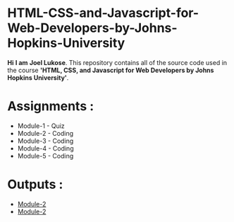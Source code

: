 # HTML-CSS-and-Javascript-for-Web-Developers-by-Johns-Hopkins-University
**Hi** **I am** **Joel Lukose**. 
This repository contains all of the source code used in the course **'HTML, CSS, and Javascript for Web Developers by Johns Hopkins University'**.




# Assignments :

* Module-1 - Quiz 
* Module-2 - Coding
* Module-3 - Coding
* Module-4 - Coding
* Module-5 - Coding


# Outputs :

* [Module-2](https://joeluke96.github.io/HTML-CSS-and-Javascript-for-Web-Developers-by-Johns-Hopkins-University/Assignments/Module-2/index.html)
* [Module-2](https://joeluke96.github.io/HTML-CSS-and-Javascript-for-Web-Developers-by-Johns-Hopkins-University/Assignments/Module-3/index.html)


